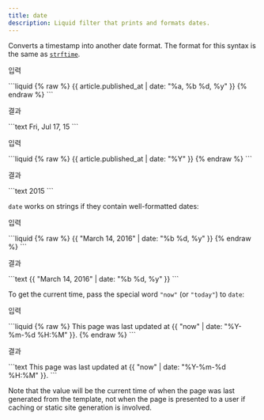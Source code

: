 ```yaml
---
title: date
description: Liquid filter that prints and formats dates.
---
```


Converts a timestamp into another date format. The format for this syntax is the same as [`strftime`](http://strftime.net).

<p class="code-label">입력</p>
```liquid
{% raw %}
{{ article.published_at | date: "%a, %b %d, %y" }}
{% endraw %}
```

<p class="code-label">결과</p>
```text
Fri, Jul 17, 15
```

<p class="code-label">입력</p>
```liquid
{% raw %}
{{ article.published_at | date: "%Y" }}
{% endraw %}
```

<p class="code-label">결과</p>
```text
2015
```

`date` works on strings if they contain well-formatted dates:

<p class="code-label">입력</p>
```liquid
{% raw %}
{{ "March 14, 2016" | date: "%b %d, %y" }}
{% endraw %}
```

<p class="code-label">결과</p>
```text
{{ "March 14, 2016" | date: "%b %d, %y" }}
```

To get the current time, pass the special word `"now"` (or `"today"`) to `date`:

<p class="code-label">입력</p>
```liquid
{% raw %}
This page was last updated at {{ "now" | date: "%Y-%m-%d %H:%M" }}.
{% endraw %}
```

<p class="code-label">결과</p>
```text
This page was last updated at {{ "now" | date: "%Y-%m-%d %H:%M" }}.
```

Note that the value will be the current time of when the page was last generated from the template, not when the page is presented to a user if caching or static site generation is involved.
